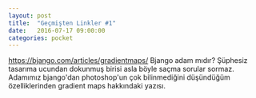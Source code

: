 ```yaml
---
layout: post
title:  "Geçmişten Linkler #1"
date:   2016-07-17 09:00:00
categories: pocket
---
```


https://bjango.com/articles/gradientmaps/
Bjango adam mıdır? Şüphesiz tasarıma ucundan dokunmuş birisi asla böyle saçma sorular sormaz. Adamımız bjango'dan photoshop'un çok bilinmediğini düşündüğüm özelliklerinden gradient maps hakkındaki yazısı.
